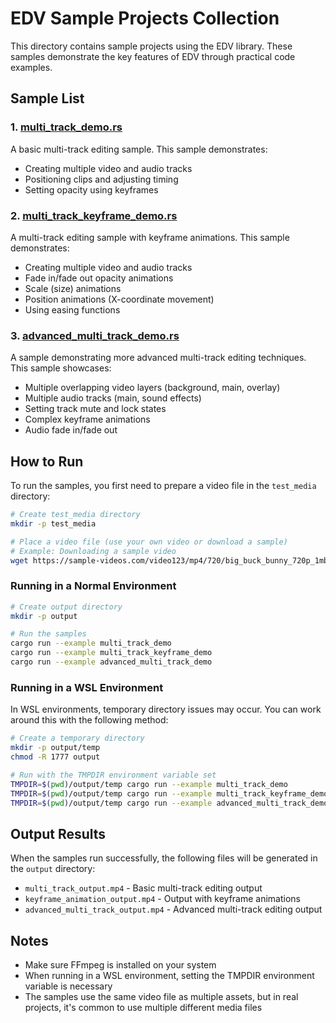 # EDV Sample Projects Collection

This directory contains sample projects using the EDV library. These samples demonstrate the key features of EDV through practical code examples.

## Sample List

### 1. [multi_track_demo.rs](./multi_track_demo.rs)

A basic multi-track editing sample. This sample demonstrates:
- Creating multiple video and audio tracks
- Positioning clips and adjusting timing
- Setting opacity using keyframes

### 2. [multi_track_keyframe_demo.rs](./multi_track_keyframe_demo.rs)

A multi-track editing sample with keyframe animations. This sample demonstrates:
- Creating multiple video and audio tracks
- Fade in/fade out opacity animations
- Scale (size) animations
- Position animations (X-coordinate movement)
- Using easing functions

### 3. [advanced_multi_track_demo.rs](./advanced_multi_track_demo.rs)

A sample demonstrating more advanced multi-track editing techniques. This sample showcases:
- Multiple overlapping video layers (background, main, overlay)
- Multiple audio tracks (main, sound effects)
- Setting track mute and lock states
- Complex keyframe animations
- Audio fade in/fade out

## How to Run

To run the samples, you first need to prepare a video file in the `test_media` directory:

```bash
# Create test_media directory
mkdir -p test_media

# Place a video file (use your own video or download a sample)
# Example: Downloading a sample video
wget https://sample-videos.com/video123/mp4/720/big_buck_bunny_720p_1mb.mp4 -O test_media/sozai.mp4
```

### Running in a Normal Environment

```bash
# Create output directory
mkdir -p output

# Run the samples
cargo run --example multi_track_demo
cargo run --example multi_track_keyframe_demo
cargo run --example advanced_multi_track_demo
```

### Running in a WSL Environment

In WSL environments, temporary directory issues may occur. You can work around this with the following method:

```bash
# Create a temporary directory
mkdir -p output/temp
chmod -R 1777 output

# Run with the TMPDIR environment variable set
TMPDIR=$(pwd)/output/temp cargo run --example multi_track_demo
TMPDIR=$(pwd)/output/temp cargo run --example multi_track_keyframe_demo
TMPDIR=$(pwd)/output/temp cargo run --example advanced_multi_track_demo
```

## Output Results

When the samples run successfully, the following files will be generated in the `output` directory:

- `multi_track_output.mp4` - Basic multi-track editing output
- `keyframe_animation_output.mp4` - Output with keyframe animations
- `advanced_multi_track_output.mp4` - Advanced multi-track editing output

## Notes

- Make sure FFmpeg is installed on your system
- When running in a WSL environment, setting the TMPDIR environment variable is necessary
- The samples use the same video file as multiple assets, but in real projects, it's common to use multiple different media files 